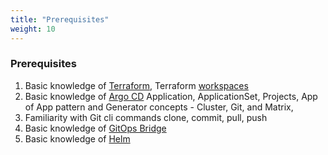 ```yaml
---
title: "Prerequisites"
weight: 10
---
```


### Prerequisites

1. Basic knowledge of [Terraform](https://developer.hashicorp.com/terraform/tutorials/aws-get-started), Terraform [workspaces](https://developer.hashicorp.com/terraform/language/state/workspaces)
2. Basic knowledge of [Argo CD](https://argo-cd.readthedocs.io/en/stable/operator-manual/declarative-setup/) Application, ApplicationSet, Projects, App of App pattern and Generator concepts - Cluster, Git, and Matrix,
3. Familiarity with Git cli commands clone, commit, pull, push
4. Basic knowledge of [GitOps Bridge](https://github.com/gitops-bridge-dev/kubecon-2023-na-argocon/blob/main/terraform/eks-argocd/README.md)
5. Basic knowledge of [Helm](https://helm.sh/docs/)
